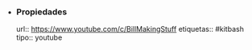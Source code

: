 - ### Propiedades
  url:: https://www.youtube.com/c/BillMakingStuff
  etiquetas:: #kitbash
  tipo:: youtube